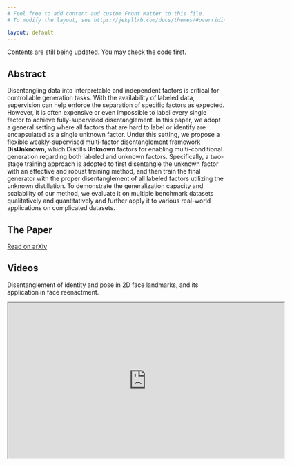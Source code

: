 ```yaml
---
# Feel free to add content and custom Front Matter to this file.
# To modify the layout, see https://jekyllrb.com/docs/themes/#overriding-theme-defaults

layout: default
---
```

Contents are still being updated. You may check the code first.

## Abstract
Disentangling data into interpretable and independent factors is critical
for controllable generation tasks. With the availability of labeled data,
supervision can help enforce the separation of specific factors as expected.
However, it is often expensive or even impossible to label every single
factor to achieve fully-supervised disentanglement. In this paper, we adopt
a general setting where all factors that are hard to label or identify are
encapsulated as a single unknown factor. Under this setting, we propose a
flexible weakly-supervised multi-factor disentanglement framework
**DisUnknown**, which **Dis**tills **Unknown** factors
for enabling multi-conditional generation regarding both labeled and
unknown factors. Specifically, a two-stage training approach is adopted
to first disentangle the unknown factor with an effective and robust
training method, and then train the final generator with the proper
disentanglement of all labeled factors utilizing the unknown distillation.
To demonstrate the generalization capacity and scalability of our method,
we evaluate it on multiple benchmark datasets qualitatively and
quantitatively and further apply it to various real-world applications
on complicated datasets.

## The Paper
[Read on arXiv](https://arxiv.org/abs/2109.08090)

## Videos
Disentanglement of identity and pose in 2D face landmarks,
and its application in face reenactment.
<iframe width="640" height="360" style="margin: auto; display: block;"
src="https://www.youtube.com/embed/BN6LLJpw-v0">
</iframe>